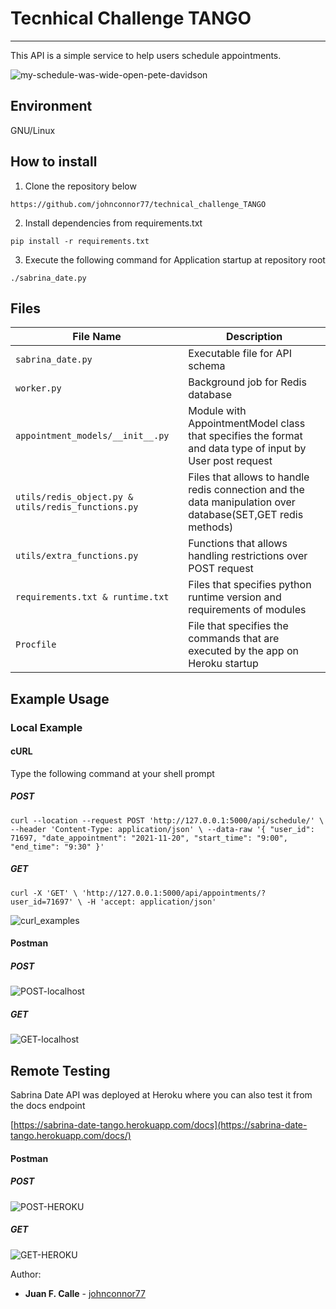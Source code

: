 # Tecnhical Challenge TANGO
 
---
This API is  a simple service to help users schedule appointments.



![my-schedule-was-wide-open-pete-davidson](https://user-images.githubusercontent.com/51679898/138545919-8dd69dfe-9a76-4f95-9fb0-b97f2e0db419.gif)

## Environment

GNU/Linux 


## How to install
1. Clone the repository below

`https://github.com/johnconnor77/technical_challenge_TANGO`

2. Install dependencies from requirements.txt

`pip install -r requirements.txt`

3. Execute the following command for Application startup at repository root

`./sabrina_date.py `



##  Files

File Name | Description
--- | ---
`sabrina_date.py` | Executable file for API schema 
`worker.py` | Background job for Redis database 
`appointment_models/__init__.py` |  Module with AppointmentModel  class that specifies the format and data type of input by User post request
`utils/redis_object.py & utils/redis_functions.py` | Files that allows to handle redis connection and the data manipulation over database(SET,GET redis methods)
`utils/extra_functions.py` | Functions that allows handling restrictions over POST request
`requirements.txt & runtime.txt` |  Files that specifies python runtime version and requirements of modules
`Procfile` |  File that specifies the commands that are executed by the app on Heroku startup

## Example Usage

### Local Example

#### cURL

Type the following command at your shell prompt

##### POST

`curl --location --request POST 'http://127.0.0.1:5000/api/schedule/' \
--header 'Content-Type: application/json' \
--data-raw '{
  "user_id": 71697,
  "date_appointment": "2021-11-20",
  "start_time": "9:00",
  "end_time": "9:30"
}'`

##### GET

`curl -X 'GET' \
  'http://127.0.0.1:5000/api/appointments/?user_id=71697' \
  -H 'accept: application/json'`


![curl_examples](https://user-images.githubusercontent.com/51679898/138545800-71762bb2-f739-4b4d-813a-326a28bb7d17.png)


#### Postman


##### POST


![POST-localhost](https://user-images.githubusercontent.com/51679898/138546083-f814677e-39a7-4db8-99cf-858cbe0d0f7d.png)


##### GET


![GET-localhost](https://user-images.githubusercontent.com/51679898/138546090-8f2176e4-948b-4703-8e0f-83f8f6270239.png)



## Remote Testing 

Sabrina Date API was deployed at Heroku where you can also test it from the docs endpoint

[https://sabrina-date-tango.herokuapp.com/docs](https://sabrina-date-tango.herokuapp.com/docs/)


#### Postman


##### POST

![POST-HEROKU](https://user-images.githubusercontent.com/51679898/138546282-c24fca78-cb82-4ecd-9d1c-95d66c78ad03.png)


##### GET


![GET-HEROKU](https://user-images.githubusercontent.com/51679898/138546284-43c0d20f-093b-4f8d-97c4-7a585d82dc9b.png)


Author:

* **Juan F. Calle**  - [johnconnor77](https://github.com/johnconnor77)
